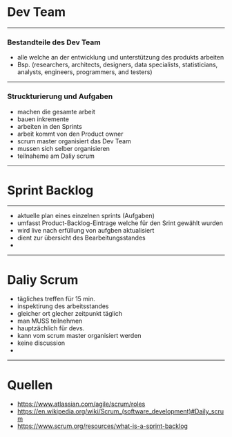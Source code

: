 # Dev Team

---

### Bestandteile des Dev Team

- alle welche an der entwicklung und unterstützung des produkts arbeiten
- Bsp. (researchers, architects, designers, data specialists, statisticians, analysts, engineers, programmers, and testers)

---

### Struckturierung und Aufgaben 
- machen die gesamte arbeit 
- bauen inkremente 
- arbeiten in den Sprints 
- arbeit kommt von den Product owner 
- scrum master organisiert das Dev Team
- mussen sich selber organisieren 
- teilnaheme am Daliy scrum 




---

# Sprint Backlog

---

- aktuelle plan eines einzelnen sprints (Aufgaben)
- umfasst Product-Backlog-Eintrage welche für den Srint gewählt wurden
- wird live nach erfüllung von aufgben aktualisiert 
- dient zur übersicht des Bearbeitungsstandes
- 

---

# Daliy Scrum

- tägliches treffen für 15 min.
- inspektirung des arbeitsstandes 
- gleicher ort glecher zeitpunkt täglich
- man MUSS teilnehmen
- hauptzächlich für devs.
- kann vom scrum master organisiert werden
- keine discussion
- 



---

# Quellen

- https://www.atlassian.com/agile/scrum/roles
- https://en.wikipedia.org/wiki/Scrum_(software_development)#Daily_scrum
- https://www.scrum.org/resources/what-is-a-sprint-backlog
